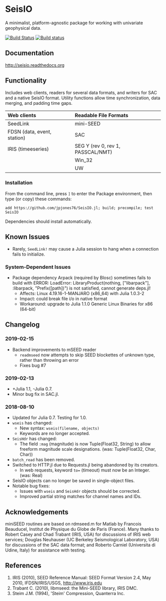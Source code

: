 # SeisIO
A minimalist, platform-agnostic package for working with univariate geophysical data.

[![Build Status](https://travis-ci.org/jpjones76/SeisIO.jl.svg?branch=master)](https://travis-ci.org/jpjones76/SeisIO.jl) [![Build status](https://ci.appveyor.com/api/projects/status/ocilv0u1sy41m934/branch/master?svg=true)](https://ci.appveyor.com/project/jpjones76/seisio-jl/branch/master)

## Documentation
http://seisio.readthedocs.org

## Functionality
Includes web clients, readers for several data formats, and writers for SAC and a native SeisIO format. Utility functions allow time synchronization, data merging, and padding time gaps.

| **Web clients** | **Readable File Formats** |
|:----------------|:--------------------------|
| SeedLink | mini-SEED |
| FDSN (data, event, station)| SAC |
|  IRIS (timeeseries) | SEG Y (rev 0, rev 1, PASSCAL/NMT) |
|| Win_32 |
|| UW |

### Installation
From the command line, press `]` to enter the Package environment, then type (or copy) these commands:

```
add https://github.com/jpjones76/SeisIO.jl; build; precompile; test SeisIO
```

Dependencies should install automatically.

## Known Issues
* Rarely, `SeedLink!` may cause a Julia session to hang when a connection fails to initialize.

### System-Dependent Issues
* Package dependency Arpack (required by Blosc) sometimes fails to build with ERROR: LoadError: LibraryProduct(nothing, ["libarpack"], :libarpack, "Prefix([path])") is not satisfied, cannot generate deps.jl!
  + Affects: Linux 4.19.16-1-MANJARO (x86_64) with Julia 1.0.3-2
  + Impact: could break file i/o in native format
  + Workaround: upgrade to Julia 1.1.0 Generic Linux Binaries for x86 (64-bit)

## Changelog
### 2019-02-15
* Backend improvements to mSEED reader
  + `readmseed` now attempts to skip SEED blockettes of unknown type, rather than throwing an error
  + Fixes bug #7

### 2019-02-13
* +Julia 1.1, -Julia 0.7.
* Minor bug fix in SAC.jl.

### 2018-08-10
* Updated for Julia 0.7. Testing for 1.0.
* `wseis` has changed:
  + New syntax: `wseis(filename, objects)`
  + Keywords are no longer accepted.
* `SeisHdr` has changed:
  + The field `:mag` (magnitude) is now Tuple(Float32, String) to allow freeform magnitude scale designations. (was: Tuple(Float32, Char, Char))
* `batch_read` has been removed.
* Switched to HTTP.jl due to Requests.jl being abandoned by its creators.
  + In web requests, keyword `to=` (timeout) must now be an Integer. (was: Real)
* SeisIO objects can no longer be saved in single-object files.
* Notable bug fixes:
  + Issues with `wseis` and `SeisHdr` objects should be corrected.
  + Improved partial string matches for channel names and IDs.

## Acknowledgements
miniSEED routines are based on rdmseed.m for Matlab by Francois Beauducel, Institut de Physique du Globe de Paris (France). Many thanks to Robert Casey and Chad Trabant (IRIS, USA) for discussions of IRIS web services;  Douglas Neuhauser (UC Berkeley Seismological Laboratory, USA) for discussions of the SAC data format; and Roberto Carniel (Universita di Udine, Italy) for assistance with testing.

## References
1. IRIS (2010), SEED Reference Manual: SEED Format Version 2.4, May 2010, IFDSN/IRIS/USGS, http://www.iris.edu
2. Trabant C. (2010), libmseed: the Mini-SEED library, IRIS DMC.
3. Steim J.M. (1994), 'Steim' Compression, Quanterra Inc.
